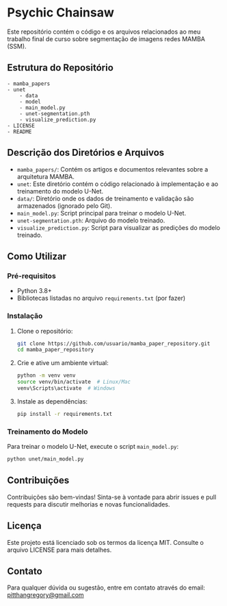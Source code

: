 # Psychic Chainsaw

Este repositório contém o código e os arquivos relacionados ao meu trabalho final de curso sobre segmentação de imagens redes MAMBA (SSM).

## Estrutura do Repositório

```
- mamba_papers
- unet
    - data
    - model
    - main_model.py
    - unet-segmentation.pth
    - visualize_prediction.py
- LICENSE
- README
```

## Descrição dos Diretórios e Arquivos

- `mamba_papers/`: Contém os artigos e documentos relevantes sobre a arquitetura MAMBA.
- `unet`: Este diretório contém o código relacionado à implementação e ao treinamento do modelo U-Net.
- `data/`: Diretório onde os dados de treinamento e validação são armazenados (ignorado pelo Git).
- `main_model.py`: Script principal para treinar o modelo U-Net.
- `unet-segmentation.pth`: Arquivo do modelo treinado.
- `visualize_prediction.py`: Script para visualizar as predições do modelo treinado.

## Como Utilizar

### Pré-requisitos
- Python 3.8+
- Bibliotecas listadas no arquivo `requirements.txt` (por fazer)

### Instalação
1. Clone o repositório:
    ```bash
    git clone https://github.com/usuario/mamba_paper_repository.git
    cd mamba_paper_repository
    ```
2. Crie e ative um ambiente virtual:
    ```bash
    python -m venv venv
    source venv/bin/activate  # Linux/Mac
    venv\Scripts\activate  # Windows
    ```
3. Instale as dependências:
    ```bash
    pip install -r requirements.txt
    ```

### Treinamento do Modelo
Para treinar o modelo U-Net, execute o script `main_model.py`:
```bash
python unet/main_model.py
```

## Contribuições

Contribuições são bem-vindas! Sinta-se à vontade para abrir issues e pull requests para discutir melhorias e novas funcionalidades.

## Licença

Este projeto está licenciado sob os termos da licença MIT. Consulte o arquivo LICENSE para mais detalhes.

## Contato

Para qualquer dúvida ou sugestão, entre em contato através do email: pitthangregory@gmail.com